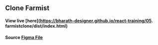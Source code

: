 ## Clone Farmist

#### View live [here](https://bharath-designer.github.io/react-training/05. farmistclone/dist/index.html)


#### Source [Figma File](https://www.figma.com/design/qgxC2xddvTKrEZYe3XbDmF/Farmist?node-id=204-2&node-type=frame&t=9ISp4yFPRfMpOwA7-0) 